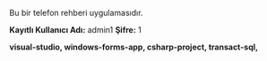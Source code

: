 Bu bir telefon rehberi uygulamasıdır.

**Kayıtlı Kullanıcı Adı:** admin1
**Şifre:** 1

**visual-studio, windows-forms-app, csharp-project, transact-sql,**
